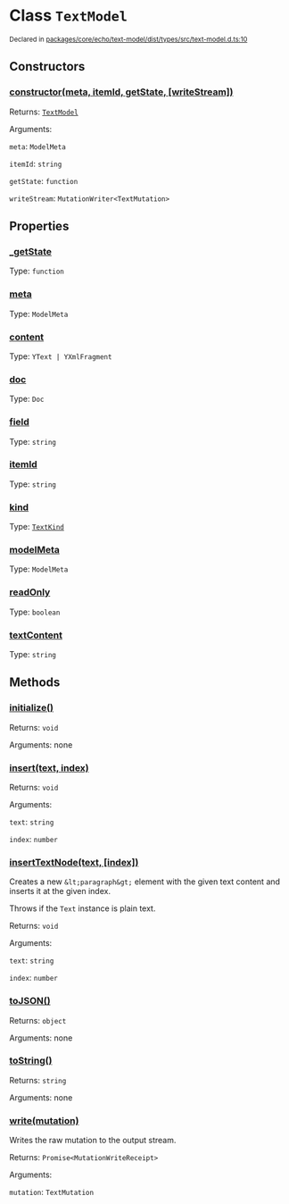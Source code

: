 # Class `TextModel`
<sub>Declared in [packages/core/echo/text-model/dist/types/src/text-model.d.ts:10]()</sub>




## Constructors
### [constructor(meta, itemId, getState, \[writeStream\])]()




Returns: <code>[TextModel](/api/@dxos/client/classes/TextModel)</code>

Arguments: 

`meta`: <code>ModelMeta</code>

`itemId`: <code>string</code>

`getState`: <code>function</code>

`writeStream`: <code>MutationWriter&lt;TextMutation&gt;</code>



## Properties
### [_getState]()
Type: <code>function</code>



### [meta]()
Type: <code>ModelMeta</code>



### [content]()
Type: <code>YText | YXmlFragment</code>



### [doc]()
Type: <code>Doc</code>



### [field]()
Type: <code>string</code>



### [itemId]()
Type: <code>string</code>



### [kind]()
Type: <code>[TextKind](/api/@dxos/client/enums#TextKind)</code>



### [modelMeta]()
Type: <code>ModelMeta</code>



### [readOnly]()
Type: <code>boolean</code>



### [textContent]()
Type: <code>string</code>




## Methods
### [initialize()]()




Returns: <code>void</code>

Arguments: none




### [insert(text, index)]()




Returns: <code>void</code>

Arguments: 

`text`: <code>string</code>

`index`: <code>number</code>


### [insertTextNode(text, \[index\])]()


Creates a new  `&lt;paragraph&gt;`  element with the given text content and inserts it at the given index.

Throws if the  `Text`  instance is plain text.

Returns: <code>void</code>

Arguments: 

`text`: <code>string</code>

`index`: <code>number</code>


### [toJSON()]()




Returns: <code>object</code>

Arguments: none




### [toString()]()




Returns: <code>string</code>

Arguments: none




### [write(mutation)]()


Writes the raw mutation to the output stream.

Returns: <code>Promise&lt;MutationWriteReceipt&gt;</code>

Arguments: 

`mutation`: <code>TextMutation</code>


